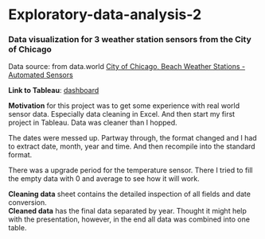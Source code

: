 # Exploratory-data-analysis-2
### Data visualization for 3 weather station sensors from the City of Chicago 

Data source: from data.world [City of Chicago, Beach Weather Stations - Automated Sensors](https://data.world/cityofchicago/beach-weather-stations-automated-sensors) 

**Link to Tableau**: [dashboard](https://public.tableau.com/views/Firstrun_17146666701320/Dashboard1?:language=en-US&:sid=&:redirect=auth&:display_count=n&:origin=viz_share_link)  
 
**Motivation** for this project was to get some experience with real world sensor data. Especially data cleaning in Excel. And then start my first project in Tableau. 
Data was cleaner than I hopped.  
  
The dates were messed up. Partway through, the format changed and I had to extract date, month, year and time. And then recompile into the standard format. 

There was a upgrade period for the temperature sensor. There I tried to fill the empty data with 0 and average to see how it will work. 

**Cleaning data** sheet contains the detailed inspection of all fields and date conversion.  
**Cleaned data** has the final data separated by year. Thought it might help with the presentation, however, in the end all data was combined into one table.

